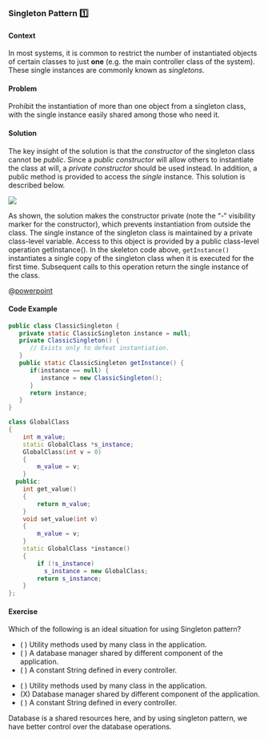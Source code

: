 ### Singleton Pattern :one:

#### Context
In most systems, it is common to restrict the number of instantiated 
objects of certain classes to just **one** (e.g. the main controller class 
of the system). These single instances are commonly known as *singletons*.

#### Problem
Prohibit the instantiation of more than one object from a singleton class, with the single instance easily shared among those who need it.

#### Solution
The key insight of the solution is that the *constructor* of the singleton class cannot be *public*. Since a *public constructor* will allow others to instantiate the class at will, 
a *private constructor* should be used instead. In addition, a public method is provided to access the *single* instance. This solution is described below.

<img class="center-block" src="singleton/solution.png">

As shown, the solution makes the constructor private (note the “-“ visibility marker for the constructor), 
which prevents instantiation from outside the class. 
The single instance of the singleton class is maintained by a private class-level variable. 
Access to this object is provided by a public class-level operation getInstance(). 
In the skeleton code above, `getInstance()` instantiates a single copy of the singleton class when it is executed for the first time. 
Subsequent calls to this operation return the single instance of the class.

<div v-closeable alt="Read lecture slides online">

@[powerpoint](https://onedrive.live.com/embed?cid=A5AF047C4CAD67AB&resid=A5AF047C4CAD67AB%212070&authkey=&em=2)  

</div>

<div v-closeable alt="code examples">

#### Code Example

<tabs>
<tab header="Java">

```java
public class ClassicSingleton {
   private static ClassicSingleton instance = null;
   private ClassicSingleton() {
      // Exists only to defeat instantiation.
   }
   public static ClassicSingleton getInstance() {
      if(instance == null) {
         instance = new ClassicSingleton();
      }
      return instance;
   }
}
```

</tab>
<tab header="C++">

```c++
class GlobalClass
{
    int m_value;
    static GlobalClass *s_instance;
    GlobalClass(int v = 0)
    {
        m_value = v;
    }
  public:
    int get_value()
    {
        return m_value;
    }
    void set_value(int v)
    {
        m_value = v;
    }
    static GlobalClass *instance()
    {
        if (!s_instance)
          s_instance = new GlobalClass;
        return s_instance;
    }
};
```

</tab>
</tabs>
</div>

#### Exercise
<morph title="Question 1">
<Question>

Which of the following is an ideal situation for using Singleton pattern?

- ( ) Utility methods used by many class in the application. 
- ( ) A database manager shared by different component of the application.
- ( ) A constant String defined in every controller.  

<div slot="answer">

- ( ) Utility methods used by many class in the application. 
- (X) Database manager shared by different component of the application.
- ( ) A constant String defined in every controller.

Database is a shared resources here, and by using singleton pattern, we have better control
over the database operations.

</div>
</Question>

</morph>